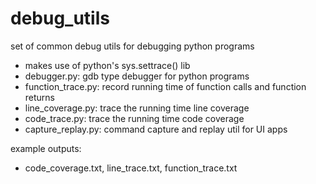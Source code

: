 # debug_utils
set of common debug utils for debugging python programs
- makes use of python's sys.settrace() lib
- debugger.py: gdb type debugger for python programs
- function_trace.py: record running time of function calls and function returns
- line_coverage.py: trace the running time line coverage
- code_trace.py: trace the running time code coverage
- capture_replay.py: command capture and replay util for UI apps

example outputs:
- code_coverage.txt, line_trace.txt, function_trace.txt
